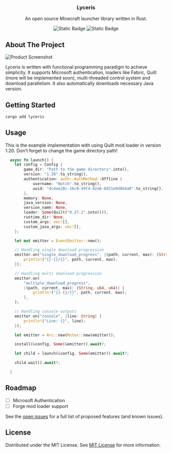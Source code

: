 
<br/>
<div align="center">

<h3 align="center">Lyceris</h3>
<p align="center">
An open source Minecraft launcher library written in Rust.
<br/>

![Static Badge](https://img.shields.io/badge/build-passing-brightgreen)
![Static Badge](https://img.shields.io/badge/crates.io-v0.2.0-orange)

</p>
</div>

## About The Project

![Product Screenshot](https://i.imgur.com/uQ13xHc.png)

Lyceris is written with functional programming paradigm to achieve simplicity. It supports Microsoft authentication, loaders like Fabric, Quilt (more will be implemented soon), multi-threaded control system and download parallelism. It also automatically downloads necessary Java version.
## Getting Started

```sh
cargo add lyceris
```

## Usage

This is the example implementation with using Quilt mod loader in version 1.20.
Don't forget to change the game directory path!
```rust
  async fn launch() {
    let config = Config {
        game_dir: "Path to the game directory".into(),
        version: "1.20".to_string(),
        authentication: auth::AuthMethod::Offline {
            username: "Notch".to_string(),
            uuid: "4c4ae28c-16c8-49f4-92a6-8d21e0d8b4a0".to_string(),
        },
        memory: None,
        java_version: None,
        version_name: None,
        loader: Some(Quilt("0.27.1".into())),
        runtime_dir: None,
        custom_args: vec![],
        custom_java_args: vec![],
    };

    let mut emitter = EventEmitter::new();

    // Handling single download progression
    emitter.on("single_download_progress", |(path, current, max): (String, u64, u64)| {
        println!("{}-{}/{}", path, current, max);
    });

    // Handling multi download progression
    emitter.on(
        "multiple_download_progress",
        |(path, current, max): (String, u64, u64)| {
            println!("{}-{}/{}", path, current, max);
        },
    );

    // Handling console outputs
    emitter.on("console", |line: String| {
        println!("Line: {}", line);
    });

    let emitter = Arc::new(Mutex::new(emitter));

    install(&config, Some(&emitter)).await?;

    let child = launch(&config, Some(emitter)).await?;

    child.wait().await?;

  }
```
## Roadmap

- [ ] Microsoft Authentication
- [ ] Forge mod loader support

See the [open issues](https://github.com/cubidron/lyceris/issues) for a full list of proposed features (and known issues).
## License

Distributed under the MIT License. See [MIT License](https://opensource.org/licenses/MIT) for more information.
